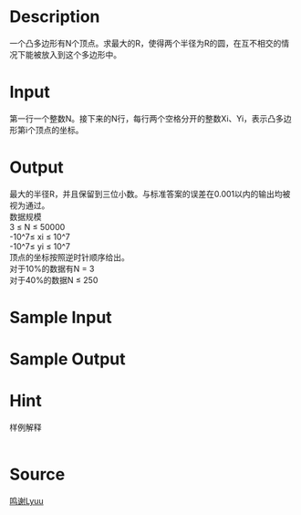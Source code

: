 
# Description

<div class="content"><p>一个凸多边形有N个顶点。求最大的R，使得两个半径为R的圆，在互不相交的情况下能被放入到这个多边形中。<br/>
</p></div>

# Input

<div class="content"><p>第一行一个整数N。接下来的N行，每行两个空格分开的整数Xi、Yi，表示凸多边形第i个顶点的坐标。<br/>
</p></div>

# Output

<div class="content"><p>最大的半径R，并且保留到三位小数。与标准答案的误差在0.001以内的输出均被视为通过。<br/>
数据规模<br/>
3 ≤ N ≤ 50000<br/>
-10^7≤ xi ≤ 10^7<br/>
-10^7≤ yi ≤ 10^7<br/>
顶点的坐标按照逆时针顺序给出。<br/>
对于10%的数据有N = 3<br/>
对于40%的数据N ≤ 250<br/>
</p></div>

# Sample Input

<div class="content"><span class="sampledata"></span></div>

# Sample Output

<div class="content"><span class="sampledata"></span></div>

# Hint

<div class="content"><p></p><p>样例解释<br/><br/>
<img alt="" src="/source/bzoj/2403/img/aHR0cHM6Ly9seWRzeS5jb20vSnVkZ2VPbmxpbmUvdXBsb2FkLzIwMTEwOC8xMSgxKS5qcGc=.jpg"/></p><p></p></div>

# Source

<div class="content"><p><a href="problemset.php?search=鸣谢Lyuu">鸣谢Lyuu</a></p></div>

